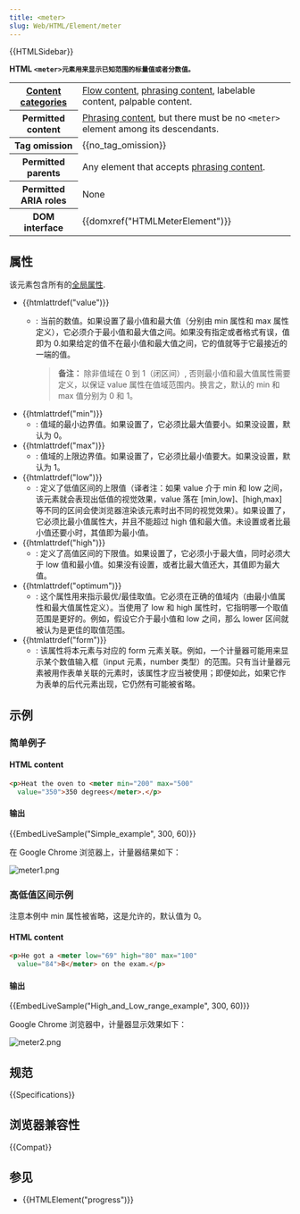```yaml
---
title: <meter>
slug: Web/HTML/Element/meter
---
```


{{HTMLSidebar}}

**HTML `<meter>元素用来显示已知范围的标量值或者分数值。`**

<table class="properties">
 <tbody>
  <tr>
   <th scope="row"><a href="/zh-CN/docs/HTML/Content_categories">Content categories</a></th>
   <td><a href="/zh-CN/docs/HTML/Content_categories#Flow_content">Flow content</a>, <a href="/zh-CN/docs/HTML/Content_categories#Phrasing_content">phrasing content</a>, labelable content, palpable content.</td>
  </tr>
  <tr>
   <th scope="row">Permitted content</th>
   <td><a href="/zh-CN/docs/HTML/Content_categories#Phrasing_content">Phrasing content</a>, but there must be no <code>&lt;meter&gt;</code> element among its descendants.</td>
  </tr>
  <tr>
   <th scope="row">Tag omission</th>
   <td>{{no_tag_omission}}</td>
  </tr>
  <tr>
   <th scope="row">Permitted parents</th>
   <td>Any element that accepts <a href="/zh-CN/docs/HTML/Content_categories#Phrasing_content">phrasing content</a>.</td>
  </tr>
  <tr>
   <th scope="row">Permitted ARIA roles</th>
   <td>None</td>
  </tr>
  <tr>
   <th scope="row">DOM interface</th>
   <td>{{domxref("HTMLMeterElement")}}</td>
  </tr>
 </tbody>
</table>

## 属性

该元素包含所有的[全局属性](/zh-CN/docs/HTML/Global_attributes).

- {{htmlattrdef("value")}}
  - : 当前的数值。如果设置了最小值和最大值（分别由 min 属性和 max 属性定义），它必须介于最小值和最大值之间。如果没有指定或者格式有误，值即为 0.如果给定的值不在最小值和最大值之间，它的值就等于它最接近的一端的值。

    > **备注：** 除非值域在 0 到 1（闭区间）, 否则最小值和最大值属性需要定义，以保证 value 属性在值域范围内。换言之，默认的 min 和 max 值分别为 0 和 1。
- {{htmlattrdef("min")}}
  - : 值域的最小边界值。如果设置了，它必须比最大值要小。如果没设置，默认为 0。
- {{htmlattrdef("max")}}
  - : 值域的上限边界值。如果设置了，它必须比最小值要大。如果没设置，默认为 1。
- {{htmlattrdef("low")}}
  - : 定义了低值区间的上限值（译者注：如果 value 介于 min 和 low 之间，该元素就会表现出低值的视觉效果，value 落在 \[min,low]、\[high,max] 等不同的区间会使浏览器渲染该元素时出不同的视觉效果）。如果设置了，它必须比最小值属性大，并且不能超过 high 值和最大值。未设置或者比最小值还要小时，其值即为最小值。
- {{htmlattrdef("high")}}
  - : 定义了高值区间的下限值。如果设置了，它必须小于最大值，同时必须大于 low 值和最小值。如果没有设置，或者比最大值还大，其值即为最大值。
- {{htmlattrdef("optimum")}}
  - : 这个属性用来指示最优/最佳取值。它必须在正确的值域内（由最小值属性和最大值属性定义）。当使用了 low 和 high 属性时，它指明哪一个取值范围是更好的。例如，假设它介于最小值和 low 之间，那么 lower 区间就被认为是更佳的取值范围。
- {{htmlattrdef("form")}}
  - : 该属性将本元素与对应的 form 元素关联。例如，一个计量器可能用来显示某个数值输入框（input 元素，number 类型）的范围。只有当计量器元素被用作表单关联的元素时，该属性才应当被使用；即便如此，如果它作为表单的后代元素出现，它仍然有可能被省略。

## 示例

### 简单例子

#### HTML content

```html
<p>Heat the oven to <meter min="200" max="500"
  value="350">350 degrees</meter>.</p>
```

#### 输出

{{EmbedLiveSample("Simple_example", 300, 60)}}

在 Google Chrome 浏览器上，计量器结果如下：

![meter1.png](/@api/deki/files/4940/=meter1.png)

### 高低值区间示例

注意本例中 min 属性被省略，这是允许的，默认值为 0。

#### HTML content

```html
<p>He got a <meter low="69" high="80" max="100"
  value="84">B</meter> on the exam.</p>
```

#### 输出

{{EmbedLiveSample("High_and_Low_range_example", 300, 60)}}

Google Chrome 浏览器中，计量器显示效果如下：

![meter2.png](/@api/deki/files/4941/=meter2.png)

## 规范

{{Specifications}}

## 浏览器兼容性

{{Compat}}

## 参见

- {{HTMLElement("progress")}}
